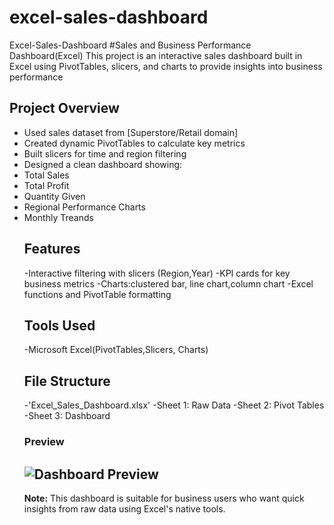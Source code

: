 # excel-sales-dashboard
Excel-Sales-Dashboard
#Sales and Business Performance Dashboard(Excel)
This project is an interactive sales dashboard built in Excel using PivotTables, slicers, and charts to provide insights into business performance
## Project Overview
- Used sales dataset from [Superstore/Retail domain]
- Created dynamic PivotTables to calculate key metrics
- Built slicers for time and region filtering
- Designed a clean dashboard showing:
- Total Sales
- Total Profit
- Quantity Given
- Regional Performance Charts
- Monthly Treands
  ## Features
  -Interactive filtering with slicers (Region,Year)
  -KPI cards for key business metrics
  -Charts:clustered bar, line chart,column chart
  -Excel functions and PivotTable formatting
  ## Tools Used
  -Microsoft Excel(PivotTables,Slicers, Charts)
  ## File Structure
  -'Excel_Sales_Dashboard.xlsx'
  -Sheet 1: Raw Data
  -Sheet 2: Pivot Tables
  -Sheet 3: Dashboard
  ### Preview
  ![Dashboard Preview](dashboard.preview.png)
  ---
  **Note:** This dashboard is suitable for business users who want quick insights from raw data using Excel's native tools.
  
  
